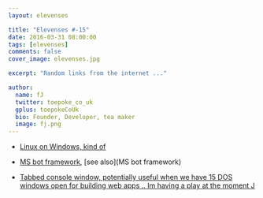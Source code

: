 ```yaml
---
layout: elevenses

title: "Elevenses #-15"
date: 2016-03-31 08:00:00
tags: [elevenses]
comments: false
cover_image: elevenses.jpg

excerpt: "Random links from the internet ..."

author:
  name: fJ
  twitter: toepoke_co_uk
  gplus: toepokeCoUk
  bio: Founder, Developer, tea maker
  image: fj.png
---
```


* [Linux on Windows, kind of](http://www.hanselman.com/blog/DevelopersCanRunBashShellAndUsermodeUbuntuLinuxBinariesOnWindows10.aspx)

* [MS bot framework](http://geekswithblogs.net/WinAZ/archive/2016/03/30/botiquette.aspx), [see also](MS bot framework)

* [Tabbed console window, potentially useful when we have 15 DOS windows open for building web apps .. Im having a play at the moment J](http://cmder.net/)

